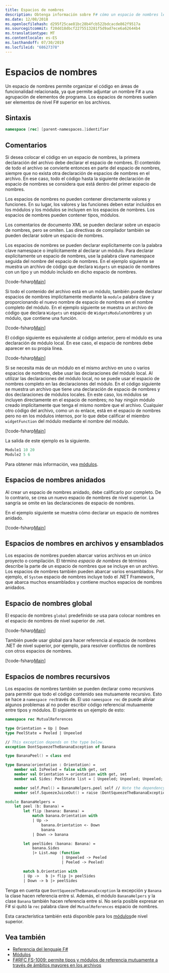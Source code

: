 ```yaml
---
title: Espacios de nombres
description: Obtenga información sobre F# cómo un espacio de nombres le permite organizar el código en áreas de funcionalidad relacionada, permitiéndole adjuntar un nombre a una agrupación de elementos de programa.
ms.date: 12/08/2018
ms.openlocfilehash: d295f25cae81bc28b4fcb522bdcacde862f9517a
ms.sourcegitcommit: f20dd18dbcf2275513281f5d9ad7ece6a62644b4
ms.translationtype: MT
ms.contentlocale: es-ES
ms.lasthandoff: 07/30/2019
ms.locfileid: "68627378"
---
```

# <a name="namespaces"></a>Espacios de nombres

Un espacio de nombres permite organizar el código en áreas de funcionalidad relacionada, ya que permite adjuntar un nombre F# a una agrupación de elementos de programa. Los espacios de nombres suelen ser elementos de nivel F# superior en los archivos.

## <a name="syntax"></a>Sintaxis

```fsharp
namespace [rec] [parent-namespaces.]identifier
```

## <a name="remarks"></a>Comentarios

Si desea colocar el código en un espacio de nombres, la primera declaración del archivo debe declarar el espacio de nombres. El contenido de todo el archivo se convierte entonces en parte del espacio de nombres, siempre que no exista otra declaración de espacios de nombres en el archivo. En ese caso, todo el código hasta la siguiente declaración de espacio de nombres se considera que está dentro del primer espacio de nombres.

Los espacios de nombres no pueden contener directamente valores y funciones. En su lugar, los valores y las funciones deben estar incluidos en los módulos y los módulos se incluyen en los espacios de nombres. Los espacios de nombres pueden contener tipos, módulos.

Los comentarios de documento XML se pueden declarar sobre un espacio de nombres, pero se omiten. Las directivas de compilador también se pueden declarar sobre un espacio de nombres.

Los espacios de nombres se pueden declarar explícitamente con la palabra clave namespace o implícitamente al declarar un módulo. Para declarar explícitamente un espacio de nombres, use la palabra clave namespace seguida del nombre del espacio de nombres. En el ejemplo siguiente se muestra un archivo de código que declara `Widgets` un espacio de nombres con un tipo y un módulo incluido en dicho espacio de nombres.

[!code-fsharp[Main](~/samples/snippets/fsharp/lang-ref-2/snippet6406.fs)]

Si todo el contenido del archivo está en un módulo, también puede declarar espacios de nombres implícitamente mediante la `module` palabra clave y proporcionando el nuevo nombre de espacio de nombres en el nombre completo del módulo. En el ejemplo siguiente se muestra un archivo de código que declara `Widgets` un espacio de `WidgetsModule`nombres y un módulo, que contiene una función.

[!code-fsharp[Main](~/samples/snippets/fsharp/lang-ref-2/snippet6401.fs)]

El código siguiente es equivalente al código anterior, pero el módulo es una declaración de módulo local. En ese caso, el espacio de nombres debe aparecer en su propia línea.

[!code-fsharp[Main](~/samples/snippets/fsharp/namespaces/snippet6402.fs)]

Si se necesita más de un módulo en el mismo archivo en uno o varios espacios de nombres, debe usar las declaraciones del módulo local. Al utilizar las declaraciones del módulo local, no se puede usar el espacio de nombres completo en las declaraciones del módulo. En el código siguiente se muestra un archivo que tiene una declaración de espacio de nombres y dos declaraciones de módulos locales. En este caso, los módulos se incluyen directamente en el espacio de nombres; no hay ningún módulo creado implícitamente que tenga el mismo nombre que el archivo. Cualquier otro código del archivo, como un `do` enlace, está en el espacio de nombres pero no en los módulos internos, por lo que debe calificar el miembro `widgetFunction` del módulo mediante el nombre del módulo.

[!code-fsharp[Main](~/samples/snippets/fsharp/lang-ref-2/snippet6403.fs)]

La salida de este ejemplo es la siguiente.

```fsharp
Module1 10 20
Module2 5 6
```

Para obtener más información, vea [módulos](modules.md).

## <a name="nested-namespaces"></a>Espacios de nombres anidados

Al crear un espacio de nombres anidado, debe calificarlo por completo. De lo contrario, se crea un nuevo espacio de nombres de nivel superior. La sangría se omite en las declaraciones de espacio de nombres.

En el ejemplo siguiente se muestra cómo declarar un espacio de nombres anidado.

[!code-fsharp[Main](~/samples/snippets/fsharp/lang-ref-2/snippet6404.fs)]

## <a name="namespaces-in-files-and-assemblies"></a>Espacios de nombres en archivos y ensamblados

Los espacios de nombres pueden abarcar varios archivos en un único proyecto o compilación. El término *espacio de nombres* de términos describe la parte de un espacio de nombres que se incluye en un archivo. Los espacios de nombres también pueden abarcar varios ensamblados. Por ejemplo, el `System` espacio de nombres incluye todo el .NET Framework, que abarca muchos ensamblados y contiene muchos espacios de nombres anidados.

## <a name="global-namespace"></a>Espacio de nombres global

El espacio de nombres `global` predefinido se usa para colocar nombres en el espacio de nombres de nivel superior de .net.

[!code-fsharp[Main](~/samples/snippets/fsharp/lang-ref-2/snippet6407.fs)]

También puede usar global para hacer referencia al espacio de nombres .NET de nivel superior, por ejemplo, para resolver conflictos de nombres con otros espacios de nombres.

[!code-fsharp[Main](~/samples/snippets/fsharp/lang-ref-2/snippet6408.fs)]

## <a name="recursive-namespaces"></a>Espacios de nombres recursivos

Los espacios de nombres también se pueden declarar como recursivos para permitir que todo el código contenido sea mutuamente recursivo.  Esto se hace a `namespace rec`través de. El uso `namespace rec` de puede aliviar algunos problemas al no poder escribir código referencial mutuamente entre tipos y módulos. El siguiente es un ejemplo de esto:

```fsharp
namespace rec MutualReferences

type Orientation = Up | Down
type PeelState = Peeled | Unpeeled

// This exception depends on the type below.
exception DontSqueezeTheBananaException of Banana

type BananaPeel() = class end

type Banana(orientation : Orientation) =
    member val IsPeeled = false with get, set
    member val Orientation = orientation with get, set
    member val Sides: PeelState list = [ Unpeeled; Unpeeled; Unpeeled; Unpeeled] with get, set

    member self.Peel() = BananaHelpers.peel self // Note the dependency on the BananaHelpers module.
    member self.SqueezeJuiceOut() = raise (DontSqueezeTheBananaException self) // This member depends on the exception above.

module BananaHelpers =
    let peel (b: Banana) =
        let flip (banana: Banana) =
            match banana.Orientation with
            | Up -> 
                banana.Orientation <- Down
                banana
            | Down -> banana

        let peelSides (banana: Banana) =
            banana.Sides
            |> List.map (function
                         | Unpeeled -> Peeled
                         | Peeled -> Peeled)

        match b.Orientation with
        | Up ->   b |> flip |> peelSides
        | Down -> b |> peelSides
```

Tenga en cuenta que `DontSqueezeTheBananaException` la excepción y `Banana` la clase hacen referencia entre sí.  Además, el módulo `BananaHelpers` y la clase `Banana` también hacen referencia entre sí. No sería posible expresar en F# si quitó la `rec` palabra clave del `MutualReferences` espacio de nombres.

Esta característica también está disponible para los [módulos](modules.md)de nivel superior.

## <a name="see-also"></a>Vea también

- [Referencia del lenguaje F#](index.md)
- [Módulos](modules.md)
- [F#RFC FS-1009: permite tipos y módulos de referencia mutuamente a través de ámbitos mayores en los archivos](https://github.com/fsharp/fslang-design/blob/master/FSharp-4.1/FS-1009-mutually-referential-types-and-modules-single-scope.md)
